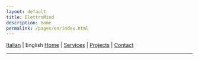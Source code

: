 ```yaml
---
layout: default
title: ElettroMind
description: Home
permalink: /pages/en/index.html
---
```


[Italian](/index.html) | English
[Home](/pages/en/index.html) | [Services](/pages/en/services.html) | [Projects](/pages/en/projects.html) | [Contact](/pages/en/contacts.html)

***
